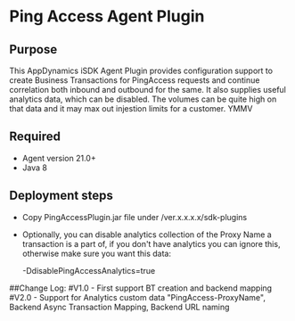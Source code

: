 Ping Access Agent Plugin
==================================
## Purpose
This AppDynamics iSDK Agent Plugin provides configuration support to create Business Transactions for PingAccess requests and continue correlation both inbound and outbound for the same.
It also supplies useful analytics data, which can be disabled. The volumes can be quite high on that data and it may max out injestion limits for a customer. YMMV

## Required
- Agent version 21.0+
- Java 8


## Deployment steps
- Copy PingAccessPlugin.jar file under <agent-install-dir>/ver.x.x.x.x/sdk-plugins

- Optionally, you can disable analytics collection of the Proxy Name a transaction is a part of, if you don't have analytics you can ignore this, otherwise make sure you want this data:

    -DdisablePingAccessAnalytics=true
    
##Change Log:
#V1.0 - First support BT creation and backend mapping
#V2.0 - Support for Analytics custom data "PingAccess-ProxyName", Backend Async Transaction Mapping, Backend URL naming

